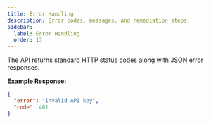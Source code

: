 ```yaml
---
title: Error Handling
description: Error codes, messages, and remediation steps.
sidebar:
  label: Error Handling
  order: 13
---
```


The API returns standard HTTP status codes along with JSON error responses.

**Example Response:**
```json
{
  "error": "Invalid API key",
  "code": 401
}
